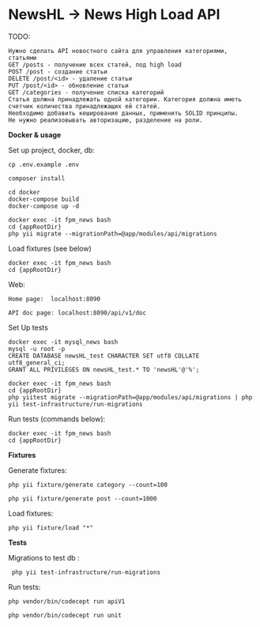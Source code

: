 # NewsHL -> News High Load API

TODO: 
    
    Нужно сделать API новостного сайта для управления категориями, статьями
    GET /posts - получение всех статей, под high load
    POST /post - создание статьи
    DELETE /post/<id> - удаление статьи
    PUT /post/<id> - обновление статьи
    GET /categories - получение списка категорий
    Статья должна принадлежать одной категории. Категория должна иметь счетчик количества принадлежащих ей статей.
    Необходимо добавить кеширование данных, применить SOLID принципы.
    Не нужно реализовывать авторизацию, разделение на роли.
    
**Docker & usage**


Set up project, docker, db:
    
    
    cp .env.example .env
    
    composer install   
    
    cd docker
    docker-compose build
    docker-compose up -d
    
    docker exec -it fpm_news bash
    cd {appRootDir}
    php yii migrate --migrationPath=@app/modules/api/migrations
    
Load fixtures (see below) 
    
    
    docker exec -it fpm_news bash
    cd {appRootDir}
    
Web:

    
    Home page:  localhost:8090
    
    API doc page: localhost:8090/api/v1/doc

Set Up tests

    
    docker exec -it mysql_news bash
    mysql -u root -p 
    CREATE DATABASE newsHL_test CHARACTER SET utf8 COLLATE utf8_general_ci;
    GRANT ALL PRIVILEGES ON newsHL_test.* TO 'newsHL'@'%';
    
    docker exec -it fpm_news bash
    cd {appRootDir}
    php yiitest migrate --migrationPath=@app/modules/api/migrations | php yii test-infrastructure/run-migrations

Run tests (commands below):
    
    docker exec -it fpm_news bash
    cd {appRootDir}
    

**Fixtures**

Generate fixtures:

    php yii fixture/generate category --count=100
    
    php yii fixture/generate post --count=1000

Load fixtures:

    php yii fixture/load "*"


**Tests**

Migrations to test db :

     php yii test-infrastructure/run-migrations

Run tests:

    php vendor/bin/codecept run apiV1
    
    php vendor/bin/codecept run unit
